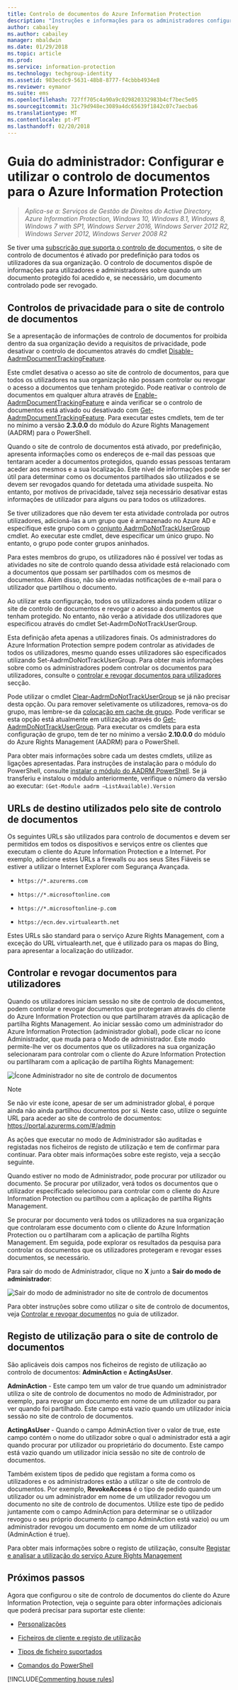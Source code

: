 ```yaml
---
title: Controlo de documentos do Azure Information Protection
description: "Instruções e informações para os administradores configurarem e utilizarem o controlo de documentos do Azure Information Protection."
author: cabailey
ms.author: cabailey
manager: mbaldwin
ms.date: 01/29/2018
ms.topic: article
ms.prod: 
ms.service: information-protection
ms.technology: techgroup-identity
ms.assetid: 983ecdc9-5631-48b8-8777-f4cbbb4934e8
ms.reviewer: eymanor
ms.suite: ems
ms.openlocfilehash: 727ff705c4a90a9c029820332983b4cf7bec5e05
ms.sourcegitcommit: 31c79d948ec3089a4dc65639f1842c07c7aecba6
ms.translationtype: MT
ms.contentlocale: pt-PT
ms.lasthandoff: 02/20/2018
---
```

# <a name="admin-guide-configuring-and-using-document-tracking-for-azure-information-protection"></a>Guia do administrador: Configurar e utilizar o controlo de documentos para o Azure Information Protection

>*Aplica-se a: Serviços de Gestão de Direitos do Active Directory, Azure Information Protection, Windows 10, Windows 8.1, Windows 8, Windows 7 with SP1, Windows Server 2016, Windows Server 2012 R2, Windows Server 2012, Windows Server 2008 R2*

Se tiver uma [subscrição que suporta o controlo de documentos](https://www.microsoft.com/en-us/cloud-platform/azure-information-protection-features), o site de controlo de documentos é ativado por predefinição para todos os utilizadores da sua organização. O controlo de documentos dispõe de informações para utilizadores e administradores sobre quando um documento protegido foi acedido e, se necessário, um documento controlado pode ser revogado.

## <a name="privacy-controls-for-your-document-tracking-site"></a>Controlos de privacidade para o site de controlo de documentos

Se a apresentação de informações de controlo de documentos for proibida dentro da sua organização devido a requisitos de privacidade, pode desativar o controlo de documentos através do cmdlet [Disable-AadrmDocumentTrackingFeature](/powershell/module/aadrm/disable-aadrmdocumenttrackingfeature). 

Este cmdlet desativa o acesso ao site de controlo de documentos, para que todos os utilizadores na sua organização não possam controlar ou revogar o acesso a documentos que tenham protegido. Pode reativar o controlo de documentos em qualquer altura através de [Enable-AadrmDocumentTrackingFeature](/powershell/module/aadrm/enable-aadrmdocumenttrackingfeature) e ainda verificar se o controlo de documentos está ativado ou desativado com [Get-AadrmDocumentTrackingFeature](/powershell/module/aadrm/get-aadrmdocumenttrackingfeature). Para executar estes cmdlets, tem de ter no mínimo a versão **2.3.0.0** do módulo do Azure Rights Management (AADRM) para o PowerShell. 

Quando o site de controlo de documentos está ativado, por predefinição, apresenta informações como os endereços de e-mail das pessoas que tentaram aceder a documentos protegidos, quando essas pessoas tentaram aceder aos mesmos e a sua localização. Este nível de informações pode ser útil para determinar como os documentos partilhados são utilizados e se devem ser revogados quando for detetada uma atividade suspeita. No entanto, por motivos de privacidade, talvez seja necessário desativar estas informações de utilizador para alguns ou para todos os utilizadores. 

Se tiver utilizadores que não devem ter esta atividade controlada por outros utilizadores, adicioná-las a um grupo que é armazenado no Azure AD e especifique este grupo com o [conjunto AadrmDoNotTrackUserGroup](/powershell/module/aadrm/Set-AadrmDoNotTrackUserGroup) cmdlet. Ao executar este cmdlet, deve especificar um único grupo. No entanto, o grupo pode conter grupos aninhados. 

Para estes membros do grupo, os utilizadores não é possível ver todas as atividades no site de controlo quando dessa atividade está relacionado com a documentos que possam ser partilhados com os mesmos de documentos. Além disso, não são enviadas notificações de e-mail para o utilizador que partilhou o documento.

Ao utilizar esta configuração, todos os utilizadores ainda podem utilizar o site de controlo de documentos e revogar o acesso a documentos que tenham protegido. No entanto, não verão a atividade dos utilizadores que especificou através do cmdlet Set-AadrmDoNotTrackUserGroup.

Esta definição afeta apenas a utilizadores finais. Os administradores do Azure Information Protection sempre podem controlar as atividades de todos os utilizadores, mesmo quando esses utilizadores são especificados utilizando Set-AadrmDoNotTrackUserGroup. Para obter mais informações sobre como os administradores podem controlar os documentos para utilizadores, consulte o [controlar e revogar documentos para utilizadores](#tracking-and-revoking-documents-for-users) secção.

Pode utilizar o cmdlet [Clear-AadrmDoNotTrackUserGroup](/powershell/module/aadrm/Clear-AadrmDoNotTrackUserGroup) se já não precisar desta opção. Ou para remover seletivamente os utilizadores, remova-os do grupo, mas lembre-se da [colocação em cache de grupo](../plan-design/prepare.md#group-membership-caching-by-azure-information-protection). Pode verificar se esta opção está atualmente em utilização através do [Get-AadrmDoNotTrackUserGroup](/powershell/module/aadrm/get-AadrmDoNotTrackUserGroup). Para executar os cmdlets para esta configuração de grupo, tem de ter no mínimo a versão **2.10.0.0** do módulo do Azure Rights Management (AADRM) para o PowerShell.

Para obter mais informações sobre cada um destes cmdlets, utilize as ligações apresentadas. Para instruções de instalação para o módulo do PowerShell, consulte [instalar o módulo do AADRM PowerShell](../deploy-use/install-powershell.md). Se já transferiu e instalou o módulo anteriormente, verifique o número da versão ao executar: `(Get-Module aadrm –ListAvailable).Version`


## <a name="destination-urls-used-by-the-document-tracking-site"></a>URLs de destino utilizados pelo site de controlo de documentos

Os seguintes URLs são utilizados para controlo de documentos e devem ser permitidos em todos os dispositivos e serviços entre os clientes que executam o cliente do Azure Information Protection e a Internet. Por exemplo, adicione estes URLs a firewalls ou aos seus Sites Fiáveis se estiver a utilizar o Internet Explorer com Segurança Avançada.

-  `https://*.azurerms.com`

- `https://*.microsoftonline.com`

- `https://*.microsoftonline-p.com`

- `https://ecn.dev.virtualearth.net`

Estes URLs são standard para o serviço Azure Rights Management, com a exceção do URL virtualearth.net, que é utilizado para os mapas do Bing, para apresentar a localização do utilizador.

## <a name="tracking-and-revoking-documents-for-users"></a>Controlar e revogar documentos para utilizadores

Quando os utilizadores iniciam sessão no site de controlo de documentos, podem controlar e revogar documentos que protegeram através do cliente do Azure Information Protection ou que partilharam através da aplicação de partilha Rights Management. Ao iniciar sessão como um administrador do Azure Information Protection (administrador global), pode clicar no ícone Administrador, que muda para o Modo de administrador. Este modo permite-lhe ver os documentos que os utilizadores na sua organização selecionaram para controlar com o cliente do Azure Information Protection ou partilharam com a aplicação de partilha Rights Management:

![Ícone Administrador no site de controlo de documentos](../media/tracking-site-admin-icon.png)

> [!NOTE] 
> Se não vir este ícone, apesar de ser um administrador global, é porque ainda não ainda partilhou documentos por si. Neste caso, utilize o seguinte URL para aceder ao site de controlo de documentos: https://portal.azurerms.com/#/admin

As ações que executar no modo de Administrador são auditadas e registadas nos ficheiros de registo de utilização e tem de confirmar para continuar. Para obter mais informações sobre este registo, veja a secção seguinte.

Quando estiver no modo de Administrador, pode procurar por utilizador ou documento. Se procurar por utilizador, verá todos os documentos que o utilizador especificado selecionou para controlar com o cliente do Azure Information Protection ou partilhou com a aplicação de partilha Rights Management. 

Se procurar por documento verá todos os utilizadores na sua organização que controlaram esse documento com o cliente do Azure Information Protection ou o partilharam com a aplicação de partilha Rights Management. Em seguida, pode explorar os resultados da pesquisa para controlar os documentos que os utilizadores protegeram e revogar esses documentos, se necessário. 

Para sair do modo de Administrador, clique no **X** junto a **Sair do modo de administrador**:

![Sair do modo de administrador no site de controlo de documentos](../media/tracking-site-exit-admin-icon.png)

Para obter instruções sobre como utilizar o site de controlo de documentos, veja [Controlar e revogar documentos](client-track-revoke.md) no guia de utilizador.

## <a name="usage-logging-for-the-document-tracking-site"></a>Registo de utilização para o site de controlo de documentos

São aplicáveis dois campos nos ficheiros de registo de utilização ao controlo de documentos: **AdminAction** e **ActingAsUser**.

**AdminAction** - Este campo tem um valor de true quando um administrador utiliza o site de controlo de documentos no modo de Administrador, por exemplo, para revogar um documento em nome de um utilizador ou para ver quando foi partilhado. Este campo está vazio quando um utilizador inicia sessão no site de controlo de documentos.

**ActingAsUser** - Quando o campo AdminAction tiver o valor de true, este campo contém o nome do utilizador sobre o qual o administrador está a agir quando procurar por utilizador ou proprietário do documento. Este campo está vazio quando um utilizador inicia sessão no site de controlo de documentos. 

Também existem tipos de pedido que registam a forma como os utilizadores e os administradores estão a utilizar o site de controlo de documentos. Por exemplo, **RevokeAccess** é o tipo de pedido quando um utilizador ou um administrador em nome de um utilizador revogou um documento no site de controlo de documentos. Utilize este tipo de pedido juntamente com o campo AdminAction para determinar se o utilizador revogou o seu próprio documento (o campo AdminAction está vazio) ou um administrador revogou um documento em nome de um utilizador (AdminAction é true).


Para obter mais informações sobre o registo de utilização, consulte [Registar e analisar a utilização do serviço Azure Rights Management](../deploy-use/log-analyze-usage.md)



## <a name="next-steps"></a>Próximos passos
Agora que configurou o site de controlo de documentos do cliente do Azure Information Protection, veja o seguinte para obter informações adicionais que poderá precisar para suportar este cliente:

- [Personalizações](client-admin-guide-customizations.md)

- [Ficheiros de cliente e registo de utilização](client-admin-guide-files-and-logging.md)

- [Tipos de ficheiro suportados](client-admin-guide-file-types.md)

- [Comandos do PowerShell](client-admin-guide-powershell.md)

[!INCLUDE[Commenting house rules](../includes/houserules.md)]
